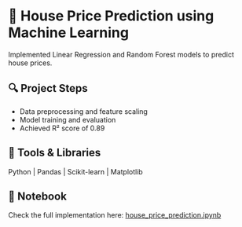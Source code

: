 # 🏡 House Price Prediction using Machine Learning

Implemented Linear Regression and Random Forest models to predict house prices.

## 🔍 Project Steps
- Data preprocessing and feature scaling  
- Model training and evaluation  
- Achieved R² score of 0.89  

## 🧠 Tools & Libraries
Python | Pandas | Scikit-learn | Matplotlib  

## 📓 Notebook
Check the full implementation here: [house_price_prediction.ipynb](house_price_prediction.ipynb)
